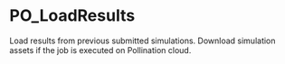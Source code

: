 # PO_LoadResults

Load results from previous submitted simulations. Download simulation assets if the job is executed on Pollination cloud.
